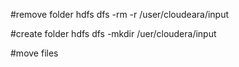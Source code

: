 #remove folder
hdfs dfs -rm -r /user/cloudeara/input

#create folder
hdfs dfs -mkdir /uer/cloudera/input

#move files